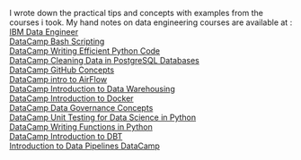 I wrote down the practical tips and concepts with examples from the courses i took. 
My hand notes on data engineering courses are available at : \
[IBM Data Engineer](https://drive.google.com/drive/folders/1hvIw1WOFp5goZVfYDPTAqy1w1enosHNK?usp=sharing) \
[DataCamp Bash Scripting](https://docs.google.com/document/d/1u83Omk3jy8A6-wSm3tWFZm7iZznzVCeUhEsIwoA5bC8/edit?usp=sharing) \
[DataCamp Writing Efficient Python Code](https://docs.google.com/document/d/19STnNUWZV29YWepPqPBD-rKvrl6gLdw3A3tNoB3yLhY/edit?usp=sharing)\
[DataCamp Cleaning Data in PostgreSQL Databases](https://docs.google.com/document/d/129HO-RuwAQZBMD1zBwg4nnwJOMlTQY6AUB5hSsktX0k/edit?usp=sharing)\
[DataCamp GitHub Concepts](https://docs.google.com/document/d/1yA2UBfODh3HoAHUbkT98Z7GFaWNxI_7O_qfFCAFcPgg/edit?usp=sharing)\
[DataCamp intro to AirFlow](https://docs.google.com/document/d/18ARZw-qVsnasXOG2QDZvrGbPjuDiievJ7A4QwrV08zs/edit?usp=sharing)\
[DataCamp Introduction to Data Warehousing](https://docs.google.com/document/d/1QWWtkIF4kf-b92r9BPJsLTDd_pcrQGBn5B-hj335PkI/edit?usp=sharing)\
[DataCamp Introduction to Docker](https://docs.google.com/document/d/1LSxNV-b0Q_EUS36dIbjc2BUj4DHADrH7njBli5GUxao/edit?usp=sharing)\
[DataCamp Data Governance Concepts](https://docs.google.com/document/d/1VGn-pQauozQ_0MVTXDVSKq6VdkV6Ltg-nrQOeWGVIHU/edit?usp=sharing)\
[DataCamp Unit Testing for Data Science in Python](https://docs.google.com/document/d/1YlvkUgguEwS18d6FWBUUmFjAa3lQlQS8U5mD9Iq-wOI/edit?usp=sharing) \
[DataCamp Writing Functions in Python](https://docs.google.com/document/d/1JKU-XataaecYZAjeTYXjBN0EDxEFYzHvzRpHdBNvnSI/edit?usp=sharing) \
[DataCamp Introduction to DBT](https://docs.google.com/document/d/18MgLeQG8VA6YL8XLkx7UmxTWfTVkLf76EF_iGSrJul4/edit?usp=sharing) \
[Introduction to Data Pipelines DataCamp](https://docs.google.com/document/d/1v5ad635VxyjTBFIPmFkOnw10mm4V8ZQTDLtvx3C2_Yg/edit?usp=sharing) 

